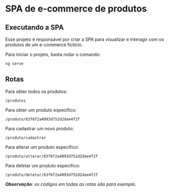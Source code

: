 # SPA de e-commerce de produtos

## Executando a SPA
Esse projeto é responsável por criar a SPA para visualizar e interagir com os produtos de um e-commerce fictício.

Para iniciar o projeto, basta rodar o comando:
```javascript
ng serve
```

## Rotas
Para obter todos os produtos:
```
/produtos
```

Para obter um produto específico:
```
/produto/63f6f2a4093d752d2dae4f2f
```

Para cadastrar um novo produto:
```
/produto/cadastrar
```

Para alterar um produto específico:
```
/produto/alterar/63f6f2a4093d752d2dae4f2f
```

Para deletar um produto específico:
```
/produto/deletar/63f6f2a4093d752d2dae4f2f
```

***Observação**: os códigos em todas as rotas são para exemplo.*
